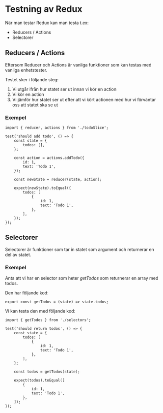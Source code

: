 # Testning av Redux

När man testar Redux kan man testa t.ex:

- Reducers / Actions
- Selectorer

## Reducers / Actions

Eftersom Reducer och Actions är vanliga funktioner som kan testas med vanliga enhetstester.

Testet sker i följande steg:

1. Vi utgår ifrån hur statet ser ut innan vi kör en action
2. Vi kör en action
3. Vi jämför hur statet ser ut efter att vi kört actionen med hur vi förväntar oss att statet ska se ut

### Exempel

```tsx
import { reducer, actions } from './todoSlice';

test('should add todo', () => {
    const state = {
        todos: [],
    };

    const action = actions.addTodo({
        id: 1,
        text: 'Todo 1',
    });

    const newState = reducer(state, action);

    expect(newState).toEqual({
        todos: [
            {
                id: 1,
                text: 'Todo 1',
            },
        ],
    });
});
```

## Selectorer

Selectorer är funktioner som tar in statet som argument och returnerar en del av statet.

### Exempel

Anta att vi har en selector som heter *getTodos* som returnerar en array med todos.

Den har följande kod:

```tsx
export const getTodos = (state) => state.todos;
```

Vi kan testa den med följande kod:

```tsx
import { getTodos } from './selectors';

test('should return todos', () => {
    const state = {
        todos: [
            {
                id: 1,
                text: 'Todo 1',
            },
        ],
    };

    const todos = getTodos(state);

    expect(todos).toEqual([
        {
            id: 1,
            text: 'Todo 1',
        },
    ]);
});
```
